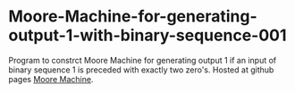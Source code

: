 # Moore-Machine-for-generating-output-1-with-binary-sequence-001
Program to constrct Moore Machine for  generating output 1 if an input of binary sequence  1 is preceded with exactly two zero's.
Hosted at github pages [Moore Machine](https://t-em.github.io/Moore-Machine-for-generating-output-1-with-binary-sequence-001/).
